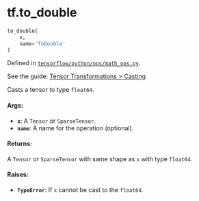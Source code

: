 <div itemscope itemtype="http://developers.google.com/ReferenceObject">
<meta itemprop="name" content="tf.to_double" />
</div>

# tf.to_double

``` python
to_double(
    x,
    name='ToDouble'
)
```



Defined in [`tensorflow/python/ops/math_ops.py`](https://www.tensorflow.org/code/tensorflow/python/ops/math_ops.py).

See the guide: [Tensor Transformations > Casting](../../../api_guides/python/array_ops.md#Casting)

Casts a tensor to type `float64`.

#### Args:

* <b>`x`</b>: A `Tensor` or `SparseTensor`.
* <b>`name`</b>: A name for the operation (optional).


#### Returns:

A `Tensor` or `SparseTensor` with same shape as `x` with type `float64`.


#### Raises:

* <b>`TypeError`</b>: If `x` cannot be cast to the `float64`.
